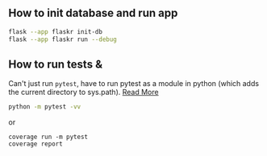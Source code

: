 ## How to init database and run app

```bash
flask --app flaskr init-db
flask --app flaskr run --debug
```

## How to run tests &

Can't just run `pytest`, have to run pytest as a module in python (which adds the current directory to sys.path).
[Read More](https://docs.pytest.org/en/latest/usage.html#calling-pytest-through-python-m-pytest)

```bash
python -m pytest -vv
```

or

```
coverage run -m pytest
coverage report
```

